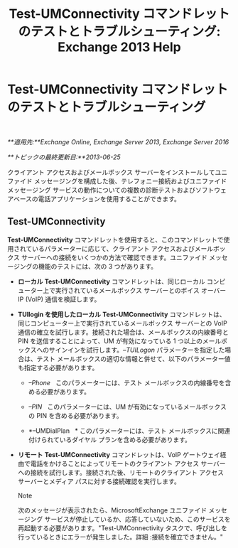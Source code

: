﻿---
title: 'Test-UMConnectivity コマンドレットのテストとトラブルシューティング: Exchange 2013 Help'
TOCTitle: Test-UMConnectivity コマンドレットのテストとトラブルシューティング
ms:assetid: 08e67a99-e37f-4afd-bd58-455b62580af7
ms:mtpsurl: https://technet.microsoft.com/ja-jp/library/Aa995978(v=EXCHG.150)
ms:contentKeyID: 56270036
ms.date: 04/24/2018
mtps_version: v=EXCHG.150
ms.translationtype: HT
---

# Test-UMConnectivity コマンドレットのテストとトラブルシューティング

 

_**適用先:**Exchange Online, Exchange Server 2013, Exchange Server 2016_

_**トピックの最終更新日:**2013-06-25_

クライアント アクセスおよびメールボックス サーバーをインストールしてユニファイド メッセージングを構成した後、テレフォニー接続およびユニファイド メッセージング サービスの動作についての複数の診断テストおよびソフトウェアベースの電話アプリケーションを使用することができます。

## Test-UMConnectivity

**Test-UMConnectivity** コマンドレットを使用すると、このコマンドレットで使用されているパラメーターに応じて、クライアント アクセスおよびメールボックス サーバーへの接続をいくつかの方法で確認できます。ユニファイド メッセージングの機能のテストには、次の 3 つがあります。

  - **ローカル** **Test-UMConnectivity** コマンドレットは、同じローカル コンピューター上で実行されているメールボックス サーバーとのボイス オーバー IP (VoIP) 通信を検証します。

  - **TUIlogin を使用したローカル** **Test-UMConnectivity** コマンドレットは、同じコンピューター上で実行されているメールボックス サーバーとの VoIP 通信の確立を試行します。接続された場合は、メールボックスの内線番号と PIN を送信することによって、UM が有効になっている 1 つ以上のメールボックスへのサインインを試行します。*–TUILogon* パラメーターを指定した場合は、テスト メールボックスの適切な情報と併せて、以下のパラメーター値も指定する必要があります。
    
      - *–Phone*   このパラメーターには、テスト メールボックスの内線番号を含める必要があります。
    
      - *–PIN*   このパラメーターには、UM が有効になっているメールボックスの PIN を含める必要があります。
    
      - *–UMDialPlan   * このパラメーターには、テスト メールボックスに関連付けられているダイヤル プランを含める必要があります。

  - **リモート** **Test-UMConnectivity** コマンドレットは、VoIP ゲートウェイ経由で電話をかけることによってリモートのクライアント アクセス サーバーへの接続を試行します。接続された後、リモートのクライアント アクセス サーバーとメディア パスに対する接続確認を実行します。
    

    > [!NOTE]
    > 次のメッセージが表示されたら、MicrosoftExchange ユニファイド メッセージング サービスが停止しているか、応答していないため、このサービスを再起動する必要があります。"Test-UMConnectivity タスクで、呼び出しを行っているときにエラーが発生しました。詳細 :接続を確立できません。"


